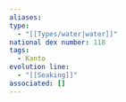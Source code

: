 ```yaml
---
aliases: 
type:
  - "[[Types/water|water]]"
national dex number: 118
tags:
  - Kanto
evolution line:
  - "[[Seaking]]"
associated: []
---
```

